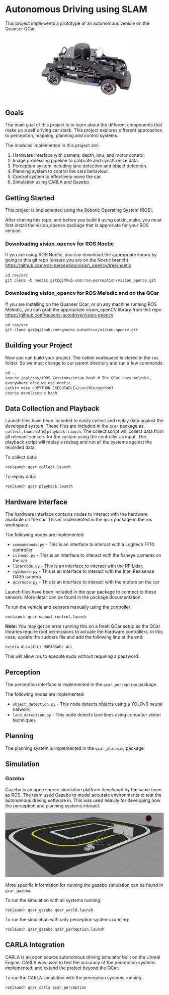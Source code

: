 # Autonomous Driving using SLAM

This project implements a prototype of an autonomous vehicle on the Quanser QCar.

<p align="center">
    <img width="300px" src="./doc/img/qcar.png" />
</p>

## Goals
The main goal of this project is to learn about the different components that make up a self driving car stack. This project explores different approaches to perception, mapping, planning and control systems. 

The modules implemented in this project are:
1. Hardware interface with camera, depth, imu, and motor control.
2. Image processing pipeline to calibrate and synchronize data.
2. Perception system including lane detection and object detection.
3. Planning system to control the cars behaviour.
4. Control system to effectively move the car.
5. Simulation using CARLA and Gazebo.

## Getting Started
This project is implemented using the Robotic Operating System (ROS). 

After cloning this repo, and before you build it using catkin_make, you must first install the vision_opencv package that is approriate for your ROS version.

### Downloading vision_opencv for ROS Noetic
If you are using ROS Noetic, you can download the appropriate library by going to this git repo (ensure you are on the Noetic branch): https://github.com/ros-perception/vision_opencv/tree/noetic
```
cd ros/src
git clone -b noetic git@github.com:ros-perception/vision_opencv.git
```
### Downloading vision_opencv for ROS Melodic and on the QCar
If you are installing on the Quanser Qcar, or on any machine running ROS Melodic, you can grab the appropriate vision_openCV library from this repo https://github.com/queens-autodrive/vision-opencv
```
cd ros/src
git clone git@github.com:queens-autodrive/vision-opencv.git
```
## Building your Project
Now you can build your project. The catkin workspace is stored in the `ros` folder. So we must change to our parent directory and run a few commands:
```
cd ..
source /opt/ros/<ROS_Version>/setup.bash # The QCar uses melodic, everywhere else we use noetic
catkin_make -DPYTHON_EXECUTABLE=/usr/bin/python3
source devel/setup.bash
```

## Data Collection and Playback
Launch files have been included to easily collect and replay data against the developed system. These files are included in the `qcar` package as `collect.launch` and `playback.launch`. The collect script will collect data from all relevant sensors for the system using the controller as input. The playback script will replay a rosbag and run all the systems against the recorded data.

To collect data:
```
roslaunch qcar collect.launch
```

To replay data:
```
roslaunch qcar playback.launch
```

## Hardware Interface
The hardware interface contains nodes to interact with the hardware available on the car. This is implemented in the `qcar` package in the ros workspace. 

The following nodes are implemented:
- `commandnode.py` - This is an interface to interact with a Logitech F710 controller
- `csinode.py` - This is an interface to interact with the fisheye cameras on the car
- `lidarnode.py` - This is an interface to interact with the RP Lidar.
- `rgbdnode.py` - This is an interface to interact with the Intel Realsense D435 camera
- `qcarnode.py` - This is an interface to interact with the motors on the car

Launch files have been included in the qcar package to connect to these sensors. More detail can be found in the package documentation. 

To run the vehicle and sensors manually using the controller:
```
roslaunch qcar manual_control.launch
```
<b>Note:</b> You may get an error running this on a fresh QCar setup as the QCar libraries require root permissions to actuate the hardware controllers. In this case, update the sudoers file and add the following line at the end: 
```
nvidia ALL=(ALL) NOPASSWD: ALL
```
This will allow ros to execute sudo without requiring a password. 

## Perception
The perception interface is implemented in the `qcar_perception` package.

The following nodes are implemented: 
- `object_detection.py` - This node detects objects using a YOLOv3 neural network 
- `lane_detection.py` - This node detects lane lines using computer vision techniques

## Planning
The planning system is implemented in the `qcar_planning` package.


## Simulation
### Gazebo
Gazebo is an open source simulation platform developed by the same team as ROS. The team used Gazebo to model accurate environments to test the autonomous driving software in. This was used heavily for developing how the perception and planning systems interact. 

<p align="center">
    <img width="800px" src="./doc/img/gazebo.png" />
</p>

More specific information for running the gazebo simulation can be found in `qcar_gazebo`.

To run the simulation with all systems running:
```
roslaunch qcar_gazebo qcar_world.launch
```

To run the simulation with only perception systems running:
```
roslaunch qcar_gazebo qcar_perception.launch
```

## CARLA Integration
CARLA is an open source autonomous driving simulator built on the Unreal Engine. CARLA was used to test the accuracy of the perception systems implemented, and extend the project beyond the QCar. 

To run the CARLA simulation with the perception systems running:
```
roslaunch qcar_carla qcar_perception
```
